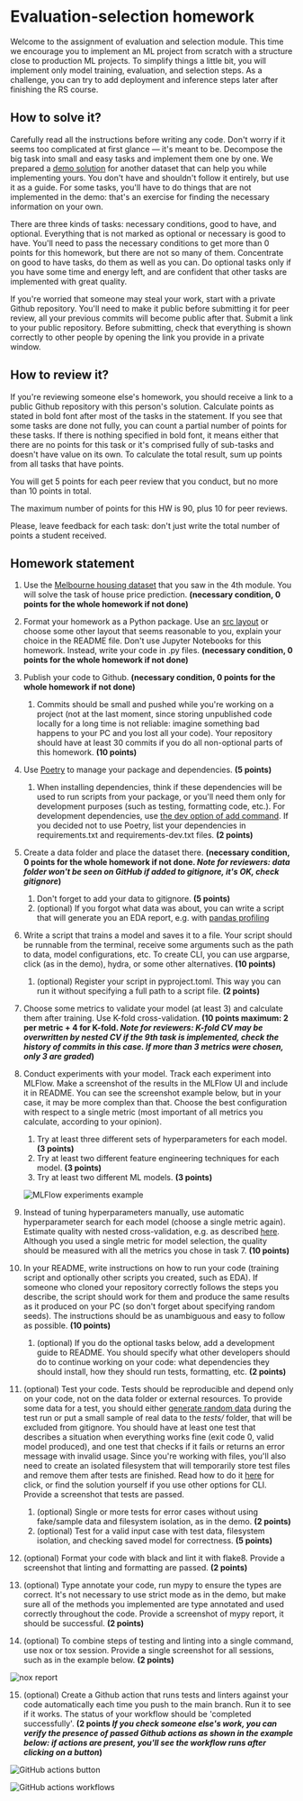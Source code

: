 # Evaluation-selection homework

Welcome to the assignment of evaluation and selection module. This time we encourage you to implement an ML project from scratch with a structure close to production ML projects. To simplify things a little bit, you will implement only model training, evaluation, and selection steps. As a challenge, you can try to add deployment and inference steps later after finishing the RS course. 

## How to solve it?

Carefully read all the instructions before writing any code. Don't worry if it seems too complicated at first glance — it's meant to be. Decompose the big task into small and easy tasks and implement them one by one. We prepared a [demo solution](https://github.com/astraszab/demo-rs-homework) for another dataset that can help you while implementing yours. You don't have and shouldn't follow it entirely, but use it as a guide. For some tasks, you'll have to do things that are not implemented in the demo: that's an exercise for finding the necessary information on your own. 

There are three kinds of tasks: necessary conditions, good to have, and optional. Everything that is not marked as optional or necessary is good to have. You'll need to pass the necessary conditions to get more than 0 points for this homework, but there are not so many of them. Concentrate on good to have tasks, do them as well as you can. Do optional tasks only if you have some time and energy left, and are confident that other tasks are implemented with great quality.

If you're worried that someone may steal your work, start with a private Github repository. You'll need to make it public before submitting it for peer review, all your previous commits will become public after that. Submit a link to your public repository. Before submitting, check that everything is shown correctly to other people by opening the link you provide in a private window.  

## How to review it?

If you're reviewing someone else's homework, you should receive a link to a public Github repository with this person's solution. Calculate points as stated in bold font after most of the tasks in the statement. If you see that some tasks are done not fully, you can count a partial number of points for these tasks. If there is nothing specified in bold font, it means either that there are no points for this task or it's comprised fully of sub-tasks and doesn't have value on its own. To calculate the total result, sum up points from all tasks that have points. 

You will get 5 points for each peer review that you conduct, but no more than 10 points in total.

The maximum number of points for this HW is 90, plus 10 for peer reviews.

Please, leave feedback for each task: don't just write the total number of points a student received.

## Homework statement

1. Use the [Melbourne housing dataset](https://www.kaggle.com/anthonypino/melbourne-housing-market) that you saw in the 4th module. You will solve the task of house price prediction. **(necessary condition, 0 points for the whole homework if not done)**
2. Format your homework as a Python package. Use an [src layout](https://blog.ionelmc.ro/2014/05/25/python-packaging/#the-structure) or choose some other layout that seems reasonable to you, explain your choice in the README file. Don't use Jupyter Notebooks for this homework. Instead, write your code in .py files. **(necessary condition, 0 points for the whole homework if not done)**
3. Publish your code to Github. **(necessary condition, 0 points for the whole homework if not done)**
    1. Commits should be small and pushed while you're working on a project (not at the last moment, since storing unpublished code locally for a long time is not reliable: imagine something bad happens to your PC and you lost all your code). Your repository should have at least 30 commits if you do all non-optional parts of this homework. **(10 points)**
4. Use [Poetry](https://python-poetry.org/) to manage your package and dependencies. **(5 points)**
    1. When installing dependencies, think if these dependencies will be used to run scripts from your package, or you'll need them only for development purposes (such as testing, formatting code, etc.). For development dependencies, use [the dev option of add command](https://python-poetry.org/docs/cli/#add). If you decided not to use Poetry, list your dependencies in requirements.txt and requirements-dev.txt files. **(2 points)**
5. Create a data folder and place the dataset there. **(necessary condition, 0 points for the whole homework if not done. *Note for reviewers: data folder won't be seen on GitHub if added to gitignore, it's OK, check gitignore*)**
    1. Don't forget to add your data to gitignore. **(5 points)**
    2. (optional) If you forgot what data was about, you can write a script that will generate you an EDA report, e.g. with [pandas profiling](https://pandas-profiling.github.io/pandas-profiling/docs/master/rtd/)
6. Write a script that trains a model and saves it to a file. Your script should be runnable from the terminal, receive some arguments such as the path to data, model configurations, etc. To create CLI, you can use argparse, click (as in the demo), hydra, or some other alternatives. **(10 points)**
    1. (optional) Register your script in pyproject.toml. This way you can run it without specifying a full path to a script file. **(2 points)**
7. Choose some metrics to validate your model (at least 3) and calculate them after training. Use K-fold cross-validation. **(10 points maximum: 2 per metric + 4 for K-fold. *Note for reviewers: K-fold CV may be overwritten by nested CV if the 9th task is implemented, check the history of commits in this case. If more than 3 metrics were chosen, only 3 are graded*)**
8. Conduct experiments with your model. Track each experiment into MLFlow. Make a screenshot of the results in the MLFlow UI and include it in README. You can see the screenshot example below, but in your case, it may be more complex than that. Choose the best configuration with respect to a single metric (most important of all metrics you calculate, according to your opinion). 
    1. Try at least three different sets of hyperparameters for each model. **(3 points)**
    2. Try at least two different feature engineering techniques for each model. **(3 points)**
    3. Try at least two different ML models. **(3 points)**
    
    ![MLFlow experiments example](https://user-images.githubusercontent.com/40484210/147333877-8acc8c51-00f6-4278-bf76-05abf51301ab.png)
    
9. Instead of tuning hyperparameters manually, use automatic hyperparameter search for each model (choose a single metric again). Estimate quality with nested cross-validation, e.g. as described [here](https://machinelearningmastery.com/nested-cross-validation-for-machine-learning-with-python/). Although you used a single metric for model selection, the quality should be measured with all the metrics you chose in task 7. **(10 points)**
10. In your README, write instructions on how to run your code (training script and optionally other scripts you created, such as EDA). If someone who cloned your repository correctly follows the steps you describe, the script should work for them and produce the same results as it produced on your PC (so don't forget about specifying random seeds). The instructions should be as unambiguous and easy to follow as possible. **(10 points)**
    1. (optional) If you do the optional tasks below, add a development guide to README. You should specify what other developers should do to continue working on your code: what dependencies they should install, how they should run tests, formatting, etc. **(2 points)**
11. (optional) Test your code. Tests should be reproducible and depend only on your code, not on the data folder or external resources. To provide some data for a test, you should either [generate random data](https://faker.readthedocs.io/en/master/) during the test run or put a small sample of real data to the *tests/* folder, that will be excluded from gitignore. You should have at least one test that describes a situation when everything works fine (exit code 0, valid model produced), and one test that checks if it fails or returns an error message with invalid usage. Since you're working with files, you'll also need to create an isolated filesystem that will temporarily store test files and remove them after tests are finished.  Read how to do it [here](https://click.palletsprojects.com/en/8.0.x/testing/) for click, or find the solution yourself if you use other options for CLI. Provide a screenshot that tests are passed.
    1. (optional) Single or more tests for error cases without using fake/sample data and filesystem isolation, as in the demo. **(2 points)**
    2. (optional) Test for a valid input case with test data, filesystem isolation, and checking saved model for correctness. **(5 points)**
12. (optional) Format your code with black and lint it with flake8. Provide a screenshot that linting and formatting are passed. **(2 points)**
13. (optional) Type annotate your code, run mypy to ensure the types are correct. It's not necessary to use strict mode as in the demo, but make sure all of the methods you implemented are type annotated and used correctly throughout the code. Provide a screenshot of mypy report, it should be successful. **(2 points)**
14. (optional) To combine steps of testing and linting into a single command, use nox or tox session. Provide a single screenshot for all sessions, such as in the example below. **(2 points)**

![nox report](https://user-images.githubusercontent.com/40484210/147333990-86db2125-5aff-4bb7-9431-e92e4e8894cc.png)

15. (optional) Create a Github action that runs tests and linters against your code automatically each time you push to the main branch. Run it to see if it works. The status of your workflow should be 'completed successfully'. **(2 points *If you check someone else's work, you can verify the presence of passed Github actions as shown in the example below: if actions are present, you'll see the workflow runs after clicking on a button*)**

![GitHub actions button](https://user-images.githubusercontent.com/40484210/147334036-6915e696-f5ea-46a2-86ba-170c72ef578c.png)

![GitHub actions workflows](https://user-images.githubusercontent.com/40484210/147334079-6097c5db-762e-4f1c-ae3c-f01b7d98823f.png)
